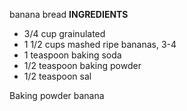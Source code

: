 banana bread
**INGREDIENTS**

- 3/4 cup grainulated
- 1 1/2 cups mashed ripe bananas, 3-4
- 1 teaspoon baking soda
- 1/2 teaspoon baking powder
- 1/2 teaspoon sal

  

Baking powder banana